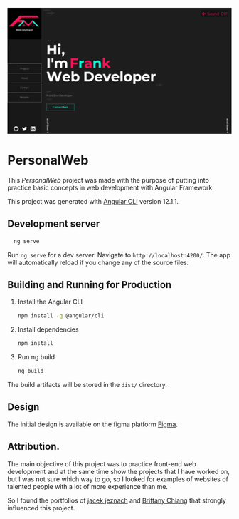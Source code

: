 [<img src="capturePersonalWeb.png">](https://franklinmv.netlify.app/)
# PersonalWeb

This *PersonalWeb* project was made with the purpose of putting into practice basic concepts in web development with Angular Framework.


This project was generated with [Angular CLI](https://github.com/angular/angular-cli) version 12.1.1.

## Development server

```sh
  ng serve
```
Run `ng serve` for a dev server. Navigate to `http://localhost:4200/`. The app will automatically reload if you change any of the source files.

## Building and Running for Production

1. Install the Angular CLI

   ```sh
   npm install -g @angular/cli
   ```
2. Install dependencies

    ```sh   
   npm install
    ```

3. Run ng build

    ```sh   
   ng build
    ```

The build artifacts will be stored in the `dist/` directory.

## Design

The initial design is available on the figma platform  [Figma](https://www.figma.com/file/K88fooVFq3cyWI2BAMq5Ib/personalWebV2?node-id=0%3A1).

## Attribution.

The main objective of this project was to practice front-end web development and at the same time show the projects that I have worked on, but I was not sure which way to go, so I looked for examples of websites of talented people with a lot of more experience than me.

So I found the portfolios of [jacek jeznach](https://jacekjeznach.com/) and [Brittany Chiang](https://brittanychiang.com/) that strongly influenced this project.
